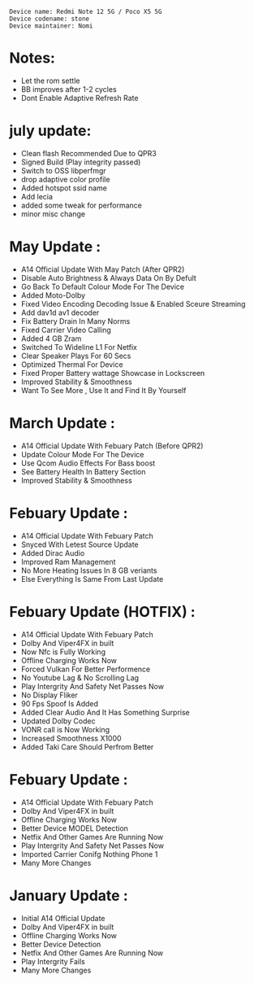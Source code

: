  ```
Device name: Redmi Note 12 5G / Poco X5 5G
Device codename: stone
Device maintainer: Nomi
```

# Notes:
- Let the rom settle
- BB improves after 1-2 cycles
- Dont Enable Adaptive Refresh Rate

# july update:
- Clean flash Recommended Due to QPR3
- Signed Build (Play integrity passed)
- Switch to OSS libperfmgr
- drop adaptive color profile
- Added hotspot ssid name
- Add lecia 
- added some tweak for performance 
- minor misc change 

# May Update :
- A14 Official Update With May Patch (After QPR2)
- Disable Auto Brightness & Always Data On By Defult
- Go Back To Default Colour Mode For The Device
- Added Moto-Dolby
- Fixed Video Encoding Decoding Issue & Enabled Sceure Streaming
- Add dav1d av1 decoder
- Fix Battery Drain In Many Norms
- Fixed Carrier Video Calling
- Added 4 GB Zram
- Switched To Wideline L1 For Netfix
- Clear Speaker Plays For 60 Secs
- Optimized Thermal For Device
- Fixed Proper Battery wattage Showcase in Lockscreen
- Improved Stability & Smoothness
- Want To See More , Use It and Find It By Yourself

# March Update :
- A14 Official Update With Febuary Patch (Before QPR2)
- Update Colour Mode For The Device
- Use Qcom Audio Effects For Bass boost
- See Battery Health In Battery Section
- Improved Stability & Smoothness

# Febuary Update : 
- A14 Official Update With Febuary Patch
- Snyced With Letest Source Update
- Added Dirac Audio
- Improved Ram Management
- No More Heating Issues In 8 GB veriants
- Else Everything Is Same From Last Update 

# Febuary Update (HOTFIX) : 
- A14 Official Update With Febuary Patch
- Dolby And Viper4FX in built
- Now Nfc is Fully Working 
- Offline Charging Works Now
- Forced Vulkan For Better Performence
- No Youtube Lag & No Scrolling Lag 
- Play Intergrity And Safety Net Passes Now
- No Display Fliker 
- 90 Fps Spoof Is Added
- Added Clear Audio And It Has Something Surprise
- Updated Dolby Codec 
- VONR call is Now Working
- Increased Smoothness X1000
- Added Taki Care Should Perfrom Better

# Febuary Update : 
- A14 Official Update With Febuary Patch
- Dolby And Viper4FX in built
- Offline Charging Works Now
- Better Device MODEL Detection 
- Netfix And Other Games Are Running Now
- Play Intergrity And Safety Net Passes Now
- Imported Carrier Conifg Nothing Phone 1 
- Many More Changes

# January Update : 
- Initial A14 Official Update
- Dolby And Viper4FX in built
- Offline Charging Works Now
- Better Device Detection 
- Netfix And Other Games Are Running Now
- Play Intergrity Fails
- Many More Changes

